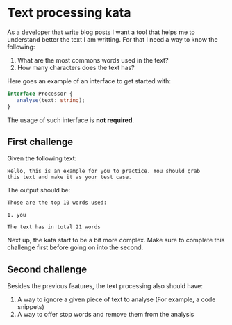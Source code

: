 # Text processing kata

As a developer that write blog posts I want a tool that
helps me to understand better the text I am writting. For that
I need a way to know the following:

1. What are the most commons words used in the text?
2. How many characters does the text has?

Here goes an example of an interface to get started with:

```typescript 
interface Processor {
   analyse(text: string);
}
```

The usage of such interface is **not required**.

## First challenge

Given the following text:

``` text
Hello, this is an example for you to practice. You should grab
this text and make it as your test case.
```

The output should be:

``` text
Those are the top 10 words used:

1. you

The text has in total 21 words
```

Next up, the kata start to be a bit more complex. Make sure to
complete this challenge first before going on into the second.

## Second challenge

Besides the previous features, the text processing also should have:

1. A way to ignore a given piece of text to analyse (For example, a code snippets)
2. A way to offer stop words and remove them from the analysis


